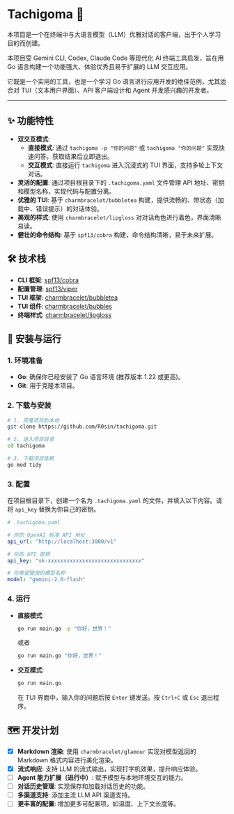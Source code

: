 # Tachigoma 👻

本项目是一个在终端中与大语言模型（LLM）优雅对话的客户端，出于个人学习目的而创建。

本项目受 Gemini CLI, Codex, Claude Code 等现代化 AI 终端工具启发，旨在用 Go 语言构建一个功能强大、体验优秀且易于扩展的 LLM 交互应用。

它既是一个实用的工具，也是一个学习 Go 语言进行应用开发的绝佳范例，尤其适合对 TUI（文本用户界面）、API 客户端设计和 Agent 开发感兴趣的开发者。

---

## ✨ 功能特性

- **双交互模式**:
  - **直接模式**: 通过 `tachigoma -p "你的问题"` 或 `tachigoma "你的问题"` 实现快速问答，获取结果后立即退出。
  - **交互模式**: 直接运行 `tachigoma` 进入沉浸式的 TUI 界面，支持多轮上下文对话。
- **灵活的配置**: 通过项目根目录下的 `.tachigoma.yaml` 文件管理 API 地址、密钥和模型名称，实现代码与配置分离。
- **优雅的 TUI**: 基于 `charmbracelet/bubbletea` 构建，提供流畅的、带状态（加载中、错误提示）的对话体验。
- **美观的样式**: 使用 `charmbracelet/lipgloss` 对对话角色进行着色，界面清晰易读。
- **健壮的命令结构**: 基于 `spf13/cobra` 构建，命令结构清晰，易于未来扩展。

## 🛠️ 技术栈

- **CLI 框架**: [spf13/cobra](https://github.com/spf13/cobra)
- **配置管理**: [spf13/viper](https://github.com/spf13/viper)
- **TUI 框架**: [charmbracelet/bubbletea](https://github.com/charmbracelet/bubbletea)
- **TUI 组件**: [charmbracelet/bubbles](https://github.com/charmbracelet/bubbles)
- **终端样式**: [charmbracelet/lipgloss](https://github.com/charmbracelet/lipgloss)

## 🚀 安装与运行

### 1. 环境准备

- **Go**: 确保你已经安装了 Go 语言环境 (推荐版本 1.22 或更高)。
- **Git**: 用于克隆本项目。

### 2. 下载与安装

```bash
# 1. 克隆项目到本地
git clone https://github.com/R0sin/tachigoma.git

# 2. 进入项目目录
cd tachigoma

# 3. 下载项目依赖
go mod tidy
```

### 3. 配置

在项目根目录下，创建一个名为 `.tachigoma.yaml` 的文件，并填入以下内容。请将 `api_key` 替换为你自己的密钥。

```yaml
# .tachigoma.yaml

# 你的 OpenAI 标准 API 地址
api_url: "http://localhost:3000/v1"

# 你的 API 密钥
api_key: "sk-xxxxxxxxxxxxxxxxxxxxxxxxxxxxxx"

# 你希望使用的模型名称
model: "gemini-2.0-flash"
```

### 4. 运行

- **直接模式**:

  ```bash
  go run main.go -p "你好，世界！"
  ```

  或者

  ```bash
  go run main.go "你好，世界！"
  ```

- **交互模式**:

  ```bash
  go run main.go
  ```

  在 TUI 界面中，输入你的问题后按 `Enter` 键发送。按 `Ctrl+C` 或 `Esc` 退出程序。

## 🗺️ 开发计划

- [x] **Markdown 渲染**: 使用 `charmbracelet/glamour` 实现对模型返回的 Markdown 格式内容进行美化渲染。
- [x] **流式响应**: 支持 LLM 的流式输出，实现打字机效果，提升响应体验。
- [ ] **Agent 能力扩展（进行中）**: 赋予模型与本地环境交互的能力。
- [ ] **对话历史管理**: 实现保存和加载对话历史的功能。
- [ ] **多渠道支持**: 添加主流 LLM API 渠道支持。
- [ ] **更丰富的配置**: 增加更多可配置项，如温度、上下文长度等。
